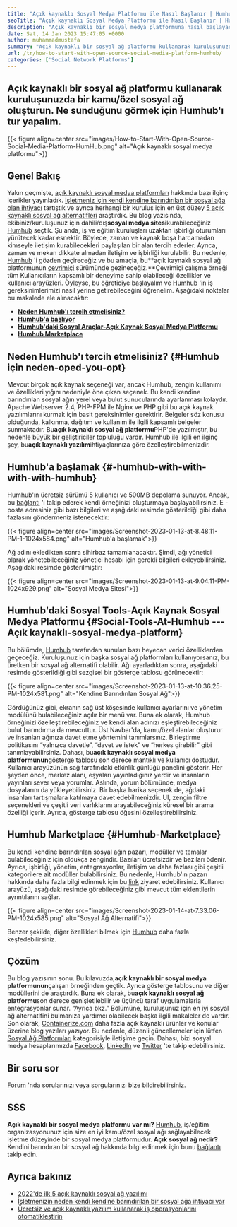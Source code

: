 ```yaml
---
title: "Açık kaynaklı Sosyal Medya Platformu ile Nasıl Başlanır | Humhub" 
seoTitle: "Açık kaynaklı Sosyal Medya Platformu ile Nasıl Başlanır | Humhub" 
description: "Açık kaynaklı bir sosyal medya platformuna nasıl başlayacağınızı öğrenmek için bu kılavuzu izleyin. Birçok işletme düzeyinde özellik ile birlikte zengin bir gösterge paneli sunar." 
date: Sat, 14 Jan 2023 15:47:05 +0000
author: muhammadmustafa
summary: "Açık kaynaklı bir sosyal ağ platformu kullanarak kuruluşunuzda bir kamu/özel sosyal ağ oluşturun. Ne sunduğunu görmek için Humhub'ı turelelim." 
url: /tr/how-to-start-with-open-source-social-media-platform-humhub/
categories: ['Social Network Platforms']
---
```


## Açık kaynaklı bir sosyal ağ platformu kullanarak kuruluşunuzda bir kamu/özel sosyal ağ oluşturun. Ne sunduğunu görmek için Humhub'ı tur yapalım.

{{< figure align=center src="images/How-to-Start-With-Open-Source-Social-Media-Platform-HumHub.png" alt="Açık kaynaklı sosyal medya platformu">}}


## Genel Bakış
Yakın geçmişte, [açık kaynaklı sosyal medya platformları][1] hakkında bazı ilginç içerikler yayınladık. [İşletmeniz için kendi kendine barındırılan bir sosyal ağa olan ihtiyacı][2] tartıştık ve ayrıca herhangi bir kuruluş için en üst düzey [5 açık kaynaklı sosyal ağ alternatifleri][3] araştırdık. Bu blog yazısında, ekibiniz/kuruluşunuz için dahili/dış**sosyal medya sitesi**kurabileceğiniz [Humhub][4] seçtik. Şu anda, iş ve eğitim kuruluşları uzaktan işbirliği oturumları yürütecek kadar esnektir. Böylece, zaman ve kaynak boşa harcamadan kimseyle iletişim kurabilecekleri paylaşılan bir alan tercih ederler. Ayrıca, zaman ve mekan dikkate almadan iletişim ve işbirliği kurulabilir.
Bu nedenle, [Humhub][4] 'i gözden geçireceğiz ve bu amaçla, bu**açık kaynaklı sosyal ağ platformunun [çevrimiçi][5] sürümünde gezineceğiz.**Çevrimiçi çalışma örneği tüm Kullanıcıların kapsamlı bir deneyime sahip olabileceği özellikler ve kullanıcı arayüzleri. Öyleyse, bu öğreticiye başlayalım ve [Humhub][4] 'in iş gereksinimlerimizi nasıl yerine getirebileceğini öğrenelim.
Aşağıdaki noktalar bu makalede ele alınacaktır:
* **[Neden Humhub'ı tercih etmelisiniz?][6]**
* **[Humhub'a başlıyor][7]**
* **[Humhub'daki Sosyal Araçlar-Açık Kaynak Sosyal Medya Platformu][8]**
* **[Humhub Marketplace][9]**

## Neden Humhub'ı tercih etmelisiniz?   {#Humhub için neden-oped-you-opt}
Mevcut birçok açık kaynak seçeneği var, ancak Humhub, zengin kullanımı ve özellikleri yığını nedeniyle öne çıkan seçenek. Bu kendi kendine barındırılan sosyal ağın yerel veya bulut sunucularında ayarlanması kolaydır. Apache Webserver 2.4, PHP-FPM ile Nginx ve PHP gibi bu açık kaynak yazılımlarını kurmak için basit gereksinimler gerektirir. Belgeler söz konusu olduğunda, kalkınma, dağıtım ve kullanım ile ilgili kapsamlı belgeler sunmaktadır.
Bu**açık kaynaklı sosyal ağ platformu**PHP'de yazılmıştır, bu nedenle büyük bir geliştiriciler topluluğu vardır. Humhub ile ilgili en ilginç şey, bu**açık kaynaklı yazılım**ihtiyaçlarınıza göre özelleştirebilmenizdir.

## Humhub'a başlamak   {#-humhub-with-with-with-with-humhub}
Humhub'ın ücretsiz sürümü 5 kullanıcı ve 500MB depolama sunuyor. Ancak, bu [bağlantı][5] 'i takip ederek kendi örneğinizi oluşturmaya başlayabilirsiniz. E -posta adresiniz gibi bazı bilgileri ve aşağıdaki resimde gösterildiği gibi daha fazlasını göndermeniz istenecektir:

{{< figure align=center src="images/Screenshot-2023-01-13-at-8.48.11-PM-1-1024x584.png" alt="Humhub'a başlamak">}}

Ağ adını ekledikten sonra sihirbaz tamamlanacaktır. Şimdi, ağı yönetici olarak yönetebileceğiniz yönetici hesabı için gerekli bilgileri ekleyebilirsiniz. Aşağıdaki resimde gösterilmiştir:

{{< figure align=center src="images/Screenshot-2023-01-13-at-9.04.11-PM-1024x929.png" alt="Sosyal Medya Sitesi">}}


## Humhub'daki Sosyal Tools-Açık Kaynak Sosyal Medya Platformu   {#Social-Tools-At-Humhub --- Açık kaynaklı-sosyal-medya-platform}
Bu bölümde, [Humhub][4] tarafından sunulan bazı heyecan verici özelliklerden geçeceğiz. Kuruluşunuz için başka sosyal ağ platformları kullanıyorsanız, bu üretken bir sosyal ağ alternatifi olabilir.
Ağı ayarladıktan sonra, aşağıdaki resimde gösterildiği gibi sezgisel bir gösterge tablosu görünecektir:

{{< figure align=center src="images/Screenshot-2023-01-13-at-10.36.25-PM-1024x581.png" alt="Kendine Barındırılan Sosyal Ağ">}}

Gördüğünüz gibi, ekranın sağ üst köşesinde kullanıcı ayarlarını ve yönetim modülünü bulabileceğiniz açılır bir menü var. Buna ek olarak, Humhub örneğinizi özelleştirebileceğiniz ve kendi alan adınızı eşleştirebileceğiniz bulut barındırma da mevcuttur. Üst Navbar'da, kamu/özel alanlar oluşturur ve insanları ağınıza davet etme yöntemini tanımlarsınız. Birleştirme politikasını “yalnızca davetle”, “davet ve istek” ve “herkes girebilir” gibi tanımlayabilirsiniz.
Dahası, bu**açık kaynaklı sosyal medya platformunun**gösterge tablosu son derece mantıklı ve kullanıcı dostudur. Kullanıcı arayüzünün sağ tarafındaki etkinlik günlüğü panelini gösterir. Her şeyden önce, merkez alanı, eşyaları yayınladığınız yerdir ve insanların yayınları sever veya yorumlar. Aslında, yorum bölümünde, medya dosyalarını da yükleyebilirsiniz. Bir başka harika seçenek de, ağdaki insanları tartışmalara katılmaya davet edebilmenizdir. UI, zengin filtre seçenekleri ve çeşitli veri varlıklarını arayabileceğiniz küresel bir arama özelliği içerir. Ayrıca, gösterge tablosu öğesini özelleştirebilirsiniz.

## Humhub Marketplace   {#Humhub-Marketplace}
Bu kendi kendine barındırılan sosyal ağın pazarı, modüller ve temalar bulabileceğiniz için oldukça zengindir. Bazıları ücretsizdir ve bazıları ödenir. Ayrıca, işbirliği, yönetim, entegrasyonlar, iletişim ve daha fazlası gibi çeşitli kategorilere ait modüller bulabilirsiniz. Bu nedenle, Humhub'ın pazarı hakkında daha fazla bilgi edinmek için bu [link][10] ziyaret edebilirsiniz.
Kullanıcı arayüzü, aşağıdaki resimde görebileceğiniz gibi mevcut tüm eklentilerin ayrıntılarını sağlar.

{{< figure align=center src="images/Screenshot-2023-01-14-at-7.33.06-PM-1024x585.png" alt="Sosyal Ağ Alternatifi">}}

Benzer şekilde, diğer özellikleri bilmek için [Humhub][4] daha fazla keşfedebilirsiniz.

## Çözüm
Bu blog yazısının sonu. Bu kılavuzda,**açık kaynaklı bir sosyal medya platformunun**çalışan örneğinden geçtik. Ayrıca gösterge tablosunu ve diğer modüllerini de araştırdık. Buna ek olarak, bu**açık kaynaklı sosyal ağ platformu**son derece genişletilebilir ve üçüncü taraf uygulamalarla entegrasyonlar sunar. “Ayrıca bkz.” Bölümüne, kuruluşunuz için en iyi sosyal ağ alternatifini bulmanıza yardımcı olabilecek başka ilgili makaleler de vardır.
Son olarak, [Containerize.com][11] daha fazla açık kaynaklı ürünler ve konular üzerine blog yazıları yazıyor. Bu nedenle, düzenli güncellemeler için lütfen [][12][Sosyal Ağ Platformları][1] kategorisiyle iletişime geçin. Dahası, bizi sosyal medya hesaplarımızda [Facebook][13], [LinkedIn][14] ve [Twitter][15] 'te takip edebilirsiniz.

## Bir soru sor
[Forum][16] 'nda sorularınızı veya sorgularınızı bize bildirebilirsiniz.

## SSS
**Açık kaynaklı bir sosyal medya platformu var mı?**
[Humhub][4], iş/eğitim organizasyonunuz için size en iyi kamu/özel sosyal ağı sağlayabilecek işletme düzeyinde bir sosyal medya platformudur.
**Açık sosyal ağ nedir?**
Kendini barındıran bir sosyal ağ hakkında bilgi edinmek için bunu [bağlantı][6] takip edin.

## Ayrıca bakınız
  * [2022'de ilk 5 açık kaynaklı sosyal ağ yazılımı][3]
  * [İşletmenizin neden kendi kendine barındırılan bir sosyal ağa ihtiyacı var][17]
  * [Ücretsiz ve açık kaynaklı yazılım kullanarak iş operasyonlarını otomatikleştirin][18]

  
[1]: https://products.containerize.com/social-network-platforms/
[2]: https://blog.containerize.com/social-network-platforms/why-your-business-needs-a-self-hosted-social-network/
[3]: https://blog.containerize.com/social-network-platforms/top-5-open-source-social-networking-software-in-2022/
[4]: https://products.containerize.com/social-network-platforms/humhub/
[5]: https://saas.humhub.com/en/create
[6]: #Why-should-you-opt-for-HumHub
[7]: #Getting-started-with-HumHub
[8]: #Social-tools-at-HumHub---Open-Source-Social-Media-Platform
[9]: #HumHub-marketplace
[10]: https://marketplace.humhub.com/
[11]: https://www.containerize.com/
[12]: https://products.containerize.com/marketing-automation/
[13]: https://web.facebook.com/containerize
[14]: https://www.linkedin.com/company/containerize/
[15]: https://twitter.com/containerize_co
[16]: https://forum.containerize.com/
[17]: //blog.containerize.com/2021/10/07/why-your-business-needs-a-self-hosted-social-network/
[18]: https://blog.containerize.com/blogging/automate-business-operations-using-open-source-software/
